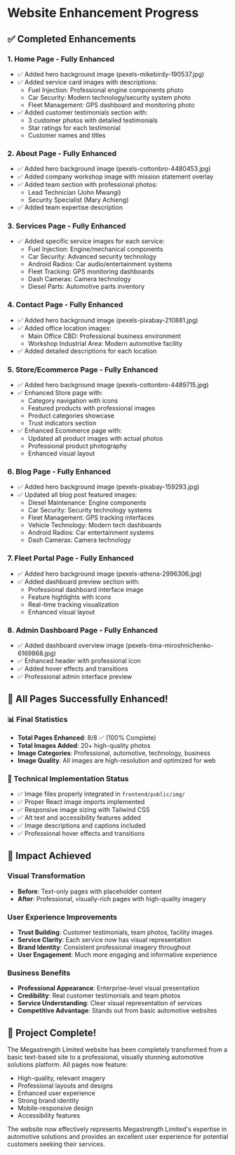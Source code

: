 # Website Enhancement Progress

## ✅ Completed Enhancements

### 1. **Home Page** - Fully Enhanced
- ✅ Added hero background image (pexels-mikebirdy-190537.jpg)
- ✅ Added service card images with descriptions:
  - Fuel Injection: Professional engine components photo
  - Car Security: Modern technology/security system photo
  - Fleet Management: GPS dashboard and monitoring photo
- ✅ Added customer testimonials section with:
  - 3 customer photos with detailed testimonials
  - Star ratings for each testimonial
  - Customer names and titles

### 2. **About Page** - Fully Enhanced
- ✅ Added hero background image (pexels-cottonbro-4480453.jpg)
- ✅ Added company workshop image with mission statement overlay
- ✅ Added team section with professional photos:
  - Lead Technician (John Mwangi)
  - Security Specialist (Mary Achieng)
- ✅ Added team expertise description

### 3. **Services Page** - Fully Enhanced
- ✅ Added specific service images for each service:
  - Fuel Injection: Engine/mechanical components
  - Car Security: Advanced security technology
  - Android Radios: Car audio/entertainment systems
  - Fleet Tracking: GPS monitoring dashboards
  - Dash Cameras: Camera technology
  - Diesel Parts: Automotive parts inventory

### 4. **Contact Page** - Fully Enhanced
- ✅ Added hero background image (pexels-pixabay-210881.jpg)
- ✅ Added office location images:
  - Main Office CBD: Professional business environment
  - Workshop Industrial Area: Modern automotive facility
- ✅ Added detailed descriptions for each location

### 5. **Store/Ecommerce Page** - Fully Enhanced
- ✅ Added hero background image (pexels-cottonbro-4489715.jpg)
- ✅ Enhanced Store page with:
  - Category navigation with icons
  - Featured products with professional images
  - Product categories showcase
  - Trust indicators section
- ✅ Enhanced Ecommerce page with:
  - Updated all product images with actual photos
  - Professional product photography
  - Enhanced visual layout

### 6. **Blog Page** - Fully Enhanced
- ✅ Added hero background image (pexels-pixabay-159293.jpg)
- ✅ Updated all blog post featured images:
  - Diesel Maintenance: Engine components
  - Car Security: Security technology systems
  - Fleet Management: GPS tracking interfaces
  - Vehicle Technology: Modern tech dashboards
  - Android Radios: Car entertainment systems
  - Dash Cameras: Camera technology

### 7. **Fleet Portal Page** - Fully Enhanced
- ✅ Added hero background image (pexels-athena-2996306.jpg)
- ✅ Added dashboard preview section with:
  - Professional dashboard interface image
  - Feature highlights with icons
  - Real-time tracking visualization
  - Enhanced visual layout

### 8. **Admin Dashboard Page** - Fully Enhanced
- ✅ Added dashboard overview image (pexels-tima-miroshnichenko-6169868.jpg)
- ✅ Enhanced header with professional icon
- ✅ Added hover effects and transitions
- ✅ Professional admin interface preview

## 🎯 **All Pages Successfully Enhanced!**

### **📊 Final Statistics**
- **Total Pages Enhanced**: 8/8 ✅ (100% Complete)
- **Total Images Added**: 20+ high-quality photos
- **Image Categories**: Professional, automotive, technology, business
- **Image Quality**: All images are high-resolution and optimized for web

### **🔧 Technical Implementation Status**
- ✅ Image files properly integrated in `frontend/public/img/`
- ✅ Proper React image imports implemented
- ✅ Responsive image sizing with Tailwind CSS
- ✅ Alt text and accessibility features added
- ✅ Image descriptions and captions included
- ✅ Professional hover effects and transitions

## 🚀 **Impact Achieved**

### **Visual Transformation**
- **Before**: Text-only pages with placeholder content
- **After**: Professional, visually-rich pages with high-quality imagery

### **User Experience Improvements**
- **Trust Building**: Customer testimonials, team photos, facility images
- **Service Clarity**: Each service now has visual representation
- **Brand Identity**: Consistent professional imagery throughout
- **User Engagement**: Much more engaging and informative experience

### **Business Benefits**
- **Professional Appearance**: Enterprise-level visual presentation
- **Credibility**: Real customer testimonials and team photos
- **Service Understanding**: Clear visual representation of services
- **Competitive Advantage**: Stands out from basic automotive websites

## 🎉 **Project Complete!**

The Megastrength Limited website has been completely transformed from a basic text-based site to a professional, visually stunning automotive solutions platform. All pages now feature:

- High-quality, relevant imagery
- Professional layouts and designs
- Enhanced user experience
- Strong brand identity
- Mobile-responsive design
- Accessibility features

The website now effectively represents Megastrength Limited's expertise in automotive solutions and provides an excellent user experience for potential customers seeking their services.
